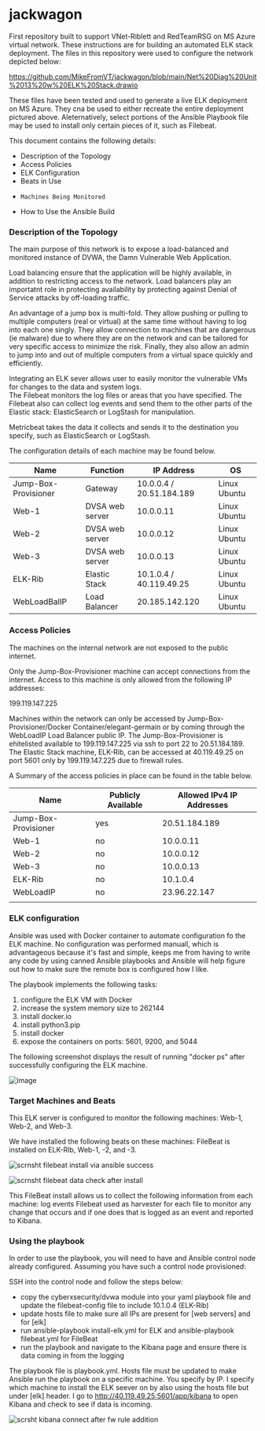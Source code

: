 # jackwagon
First repository built to support VNet-Riblett and RedTeamRSG on MS Azure virtual network.
These instructions are for building an automated ELK stack deployment.
The files in this repository were used to configure the network depicted below:

https://github.com/MikeFromVT/jackwagon/blob/main/Net%20Diag%20Unit%2013%20w%20ELK%20Stack.drawio

These files have been tested and used to generate a live ELK deployment on MS Azure.
They cna be used to either recreate the entire deployment pictured above.
Aleternatively, select portions of the Ansible Playbook file may be used to install only certain pieces of it, such as Filebeat.


This document contains the following details:
- Description of the Topology
- Access Policies
- ELK Configuration
-   Beats in Use
-     Machines Being Monitored
- How to Use the Ansible Build

### Description of the Topology

The main purpose of this network is to expose a load-balanced and monitored instance of DVWA, the Damn Vulnerable Web Application.

Load balancing ensure that the application will be highly available, in addition to restricting access to the network.
Load balancers play an importatnt role in protecting availability by protecting against Denial of Service attacks by off-loading traffic.

An advantage of a jump box is multi-fold.  They allow pushing or pulling to multiple computers (real or virtual) at the same time without having to log into each one singly.  They allow connection to machines that are dangerous (ie malware) due to where they are on the network and can be tailored for very specific access to minimize the risk.  Finally, they also allow an admin to jump into and out of multiple computers from a virtual space quickly and efficiently.

Integrating an ELK sever allows user to easily monitor the vulnerable VMs for changes to the data and system logs.  
The Filebeat monitors the log files or areas that you have specified.  The Filebeat also can collect log events and send them to the other parts of the Elastic stack: ElasticSearch or LogStash for manipulation.

Metricbeat takes the data it collects and sends it to the destination you specify, such as ElasticSearch or LogStash.

The configuration details of each machine may be found below.

|  Name 	                  | Function      	|   IP Address            	|   OS          	|
|-------------------------	|---------------	|-------------------------	|---------------	|
| Jump-Box-Provisioner    	| Gateway       	| 10.0.0.4 / 20.51.184.189	| Linux Ubuntu  	|
| Web-1                   	| DVSA web server	| 10.0.0.11               	| Linux Ubuntu  	|
| Web-2                   	| DVSA web server	| 10.0.0.12               	| Linux Ubuntu  	|
| Web-3                   	| DVSA web server	| 10.0.0.13               	| Linux Ubuntu   	|
| ELK-Rib                   | Elastic Stack   | 10.1.0.4 / 40.119.49.25   | Linux Ubuntu    |
| WebLoadBalIP              | Load Balancer   | 20.185.142.120            | Linux Ubuntu    |

### Access Policies

The machines on the internal network are not exposed to the public internet.

Only the Jump-Box-Provisioner machine can accept connections from the internet.  Access to this machine is only allowed from the following IP addresses:

199.119.147.225

Machines within the network can only be accessed by Jump-Box-Provisioner/Docker Container/elegant-germain or by coming through the WebLoadIP Load Balancer public IP.
The Jump-Box-Provisioner is ehitelisted available to 199.119.147.225 via ssh to port 22 to 20.51.184.189.  The Elastic Stack machine, ELK-Rib, can be accessed at 40.119.49.25 on port 5601 only by 199.119.147.225 due to firewall rules.

A Summary of the access policies in place can be found in the table below.

| Name                               | Publicly Available | Allowed IPv4 IP Addresses |
|------------------------------------|--------------------|---------------------------|
| Jump-Box-Provisioner               |  yes               | 20.51.184.189             |
| Web-1                              |  no                | 10.0.0.11                 |
| Web-2                              |  no                | 10.0.0.12                 |
| Web-3                              |  no                | 10.0.0.13                 |
| ELK-Rib                            |  no                | 10.1.0.4                  |
| WebLoadIP                          |  no                | 23.96.22.147              |
|                                    |                    |                           |

### ELK configuration

Ansible was used with Docker container to automate configuration fo the ELK machine.  No configuration was performed manuall, which is advantageous because it's fast and simple, keeps me from having to write any code by using canned Ansible playbooks and Ansible will help figure out how to make sure the remote box is configured how I like.

The playbook implements the following tasks:
1. configure the ELK VM with Docker
2. increase the system memory size to 262144
3. install docker.io
4. install python3.pip
5. install docker 
6. expose the containers on ports: 5601, 9200, and 5044

The following screenshot displays the result of running "docker ps" after successfully configuring the ELK machine.

![image](https://user-images.githubusercontent.com/48810057/112733565-af66dc00-8f0e-11eb-8233-fb61aa638f89.png)

### Target Machines and Beats

This ELK server is configured to monitor the following machines: Web-1, Web-2, and Web-3.

We have installed the following beats on these machines:  FileBeat is installed on ELK-RIb, Web-1, -2, and  -3.

![scrnsht filebeat install via ansible success](https://user-images.githubusercontent.com/48810057/112733652-37e57c80-8f0f-11eb-8ed0-3af12b13e3b9.png)

![scrnsht filebeat data check after install](https://user-images.githubusercontent.com/48810057/112733661-42a01180-8f0f-11eb-9ab4-727f41e96b84.png)

This FileBeat install allows us to collect the following information from each machine: log events
Filebeat used as harvester for each file to monitor any change that occurs and if one does that is logged as an event and reported to Kibana.

### Using the playbook

In order to use the playbook, you will need to have and Ansible control node already configured.  Assuming you have such a control node provisioned:

SSH into the control node and follow the steps below:
- copy the cyberxsecurity/dvwa module into your yaml playbook file and update the filebeat-config file to include 10.1.0.4 (ELK-Rib)
- update hosts file to make sure all IPs are present for [web servers] and for [elk]
- run ansible-playbook install-elk.yml for ELK and ansible-playbook filebeat.yml for FileBeat
- run the playbook and navigate to the Kibana page and ensure there is data coming in from the logging

The playbook file is playbook.yml.
Hosts file must be updated to make Ansible run the playbook on a specific machine.  You specify by IP.
I specify which machine to install the ELK seever on by also using the hosts file but under [elk] header.
I go to http://40.119.49.25:5601/app/kibana to open Kibana and check to see if data is incoming.

![scrsht kibana connect after fw rule addition](https://user-images.githubusercontent.com/48810057/112734221-6022aa80-8f12-11eb-82e6-6d04bf8d47ba.png)






